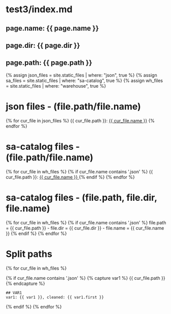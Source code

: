 # test3/index.md
## page.name: {{ page.name }}
## page.dir: {{ page.dir }}
## page.path: {{ page.path }}


{% assign json_files = site.static_files | where: "json", true %}
{% assign sa_files = site.static_files | where: "sa-catalog", true %}
{% assign wh_files = site.static_files | where: "warehouse", true %}


# json files - (file.path/file.name)
{% for cur_file in json_files %}
  {{ cur_file.path }}: <a href="{{ site.baseurl }}{{ cur_file.path }}">{{ cur_file.name }}</a>
{% endfor %}

# sa-catalog files - (file.path/file.name)
{% for cur_file in wh_files %}
  {% if cur_file.name contains '.json' %}
  {{ cur_file.path }}: <a href="{{ site.baseurl }}{{ cur_file.path }}"> {{ cur_file.name }} </a>
  {% endif %}
{% endfor %}

# sa-catalog files - (file.path, file.dir, file.name)
{% for cur_file in wh_files %}
  {% if cur_file.name contains '.json' %}
  file.path = {{ cur_file.path }} - file.dir = {{ cur_file.dir }} - file.name = {{ cur_file.name }}
  {% endif %}
{% endfor %}

# Split paths
{% for cur_file in wh_files %}

  {% if cur_file.name contains '.json' %}
    {% capture var1 %}
    {{ cur_file.path }}
    {% endcapture %}
    
    ## VAR1
    var1: {{ var1 }}, cleaned: {{ var1.first }}
    
  {% endif %}
{% endfor %}
